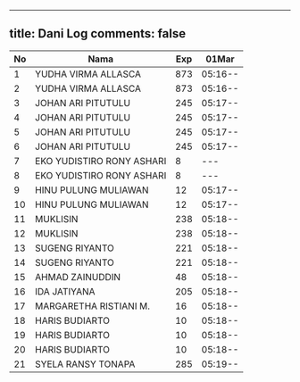 
---
title: Dani Log
comments: false
---

| No | Nama | Exp | 01Mar |
|-----|-----|-----|-----|
| 1 | YUDHA VIRMA ALLASCA | 873 | 05:16-- |
| 2 | YUDHA VIRMA ALLASCA | 873 | 05:16-- |
| 3 | JOHAN ARI PITUTULU | 245 | 05:17-- |
| 4 | JOHAN ARI PITUTULU | 245 | 05:17-- |
| 5 | JOHAN ARI PITUTULU | 245 | 05:17-- |
| 6 | JOHAN ARI PITUTULU | 245 | 05:17-- |
| 7 | EKO YUDISTIRO RONY ASHARI | 8 | --- |
| 8 | EKO YUDISTIRO RONY ASHARI | 8 | --- |
| 9 | HINU PULUNG MULIAWAN | 12 | 05:17-- |
| 10 | HINU PULUNG MULIAWAN | 12 | 05:17-- |
| 11 | MUKLISIN | 238 | 05:18-- |
| 12 | MUKLISIN | 238 | 05:18-- |
| 13 | SUGENG RIYANTO | 221 | 05:18-- |
| 14 | SUGENG RIYANTO | 221 | 05:18-- |
| 15 | AHMAD ZAINUDDIN | 48 | 05:18-- |
| 16 | IDA JATIYANA | 205 | 05:18-- |
| 17 | MARGARETHA RISTIANI M. | 16 | 05:18-- |
| 18 | HARIS BUDIARTO | 10 | 05:18-- |
| 19 | HARIS BUDIARTO | 10 | 05:18-- |
| 20 | HARIS BUDIARTO | 10 | 05:18-- |
| 21 | SYELA RANSY TONAPA | 285 | 05:19-- |

